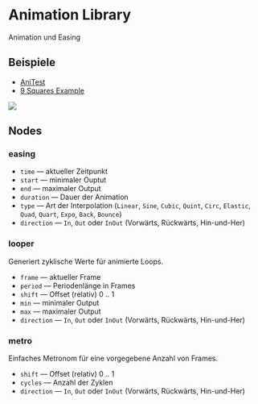 # Animation Library

Animation und Easing

## Beispiele

- [AniTest](https://nodebox.live/bitcraftlab/aniTest)
- [9 Squares Example](https://nodebox.live/bitcraftlab/nineSquares02)

![](assets/libraries_ani_test.gif)

## Nodes

### easing

- `time` — aktueller Zeitpunkt
- `start` — minimaler Ouptut
- `end` — maximaler Output
- `duration` — Dauer der Animation
- `type`  — Art der Interpolation  (`Linear`, `Sine`, `Cubic`, `Quint`, `Circ`, `Elastic`, `Quad`, `Quart`, `Expo`, `Back`, `Bounce`)
- `direction` — `In`, `Out` oder `InOut` (Vorwärts, Rückwärts, Hin-und-Her)


### looper

Generiert zyklische Werte für animierte Loops.

- `frame` — aktueller Frame
- `period` — Periodenlänge in Frames
- `shift` — Offset (relativ) 0 .. 1
- `min` — minimaler Output
- `max` — maximaler Output
- `direction` — `In`, `Out` oder `InOut` (Vorwärts, Rückwärts, Hin-und-Her)

### metro

Einfaches Metronom für eine vorgegebene Anzahl von Frames.

- `shift` — Offset (relativ) 0 .. 1
- `cycles` — Anzahl der Zyklen
- `direction` — `In`, `Out` oder `InOut` (Vorwärts, Rückwärts, Hin-und-Her)